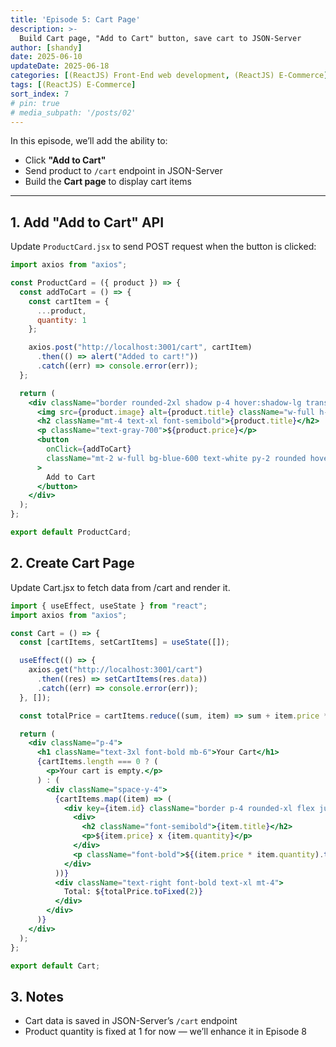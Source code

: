 ```yaml
---
title: 'Episode 5: Cart Page'
description: >-
  Build Cart page, "Add to Cart" button, save cart to JSON-Server
author: [shandy]
date: 2025-06-10
updateDate: 2025-06-18
categories: [(ReactJS) Front-End web development, (ReactJS) E-Commerce]
tags: [(ReactJS) E-Commerce]
sort_index: 7
# pin: true
# media_subpath: '/posts/02'
---
```


In this episode, we’ll add the ability to:
- Click **"Add to Cart"**
- Send product to `/cart` endpoint in JSON-Server
- Build the **Cart page** to display cart items

---

## 1. Add "Add to Cart" API

Update `ProductCard.jsx` to send POST request when the button is clicked:

```jsx
import axios from "axios";

const ProductCard = ({ product }) => {
  const addToCart = () => {
    const cartItem = {
      ...product,
      quantity: 1
    };

    axios.post("http://localhost:3001/cart", cartItem)
      .then(() => alert("Added to cart!"))
      .catch((err) => console.error(err));
  };

  return (
    <div className="border rounded-2xl shadow p-4 hover:shadow-lg transition">
      <img src={product.image} alt={product.title} className="w-full h-48 object-cover rounded-lg" />
      <h2 className="mt-4 text-xl font-semibold">{product.title}</h2>
      <p className="text-gray-700">${product.price}</p>
      <button
        onClick={addToCart}
        className="mt-2 w-full bg-blue-600 text-white py-2 rounded hover:bg-blue-700"
      >
        Add to Cart
      </button>
    </div>
  );
};

export default ProductCard;
```

## 2. Create Cart Page
Update Cart.jsx to fetch data from /cart and render it.

```jsx
import { useEffect, useState } from "react";
import axios from "axios";

const Cart = () => {
  const [cartItems, setCartItems] = useState([]);

  useEffect(() => {
    axios.get("http://localhost:3001/cart")
      .then((res) => setCartItems(res.data))
      .catch((err) => console.error(err));
  }, []);

  const totalPrice = cartItems.reduce((sum, item) => sum + item.price * item.quantity, 0);

  return (
    <div className="p-4">
      <h1 className="text-3xl font-bold mb-6">Your Cart</h1>
      {cartItems.length === 0 ? (
        <p>Your cart is empty.</p>
      ) : (
        <div className="space-y-4">
          {cartItems.map((item) => (
            <div key={item.id} className="border p-4 rounded-xl flex justify-between">
              <div>
                <h2 className="font-semibold">{item.title}</h2>
                <p>${item.price} x {item.quantity}</p>
              </div>
              <p className="font-bold">${(item.price * item.quantity).toFixed(2)}</p>
            </div>
          ))}
          <div className="text-right font-bold text-xl mt-4">
            Total: ${totalPrice.toFixed(2)}
          </div>
        </div>
      )}
    </div>
  );
};

export default Cart;
```

## 3. Notes
- Cart data is saved in JSON-Server’s `/cart` endpoint
- Product quantity is fixed at 1 for now — we’ll enhance it in Episode 8